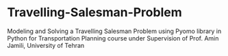 # Travelling-Salesman-Problem
Modeling and Solving a Travelling Salesman Problem using Pyomo library in Python for Transportation Planning course under Supervision of Prof. Amin Jamili,
University of Tehran

